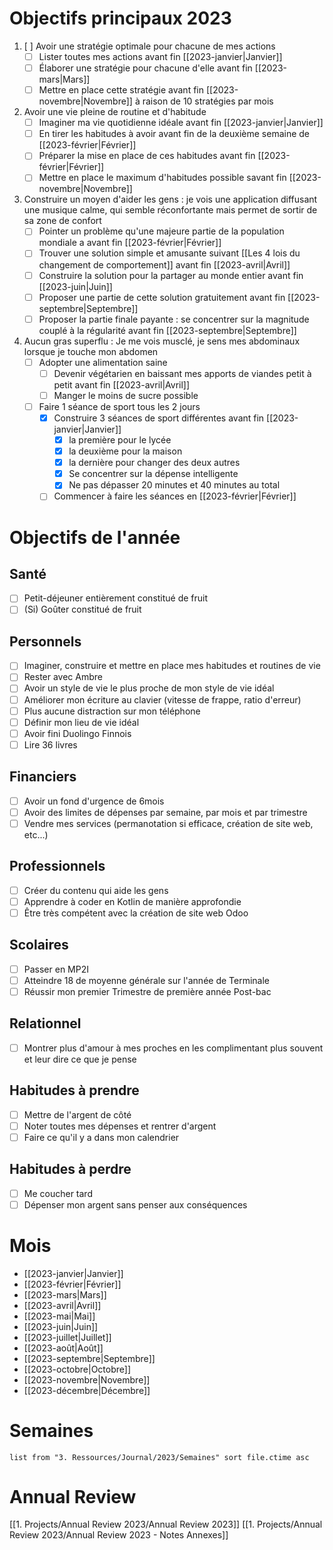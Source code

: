 # Objectifs principaux 2023
1. [ ] Avoir une stratégie optimale pour chacune de mes actions
	- [ ] Lister toutes mes actions avant fin [[2023-janvier|Janvier]]
	- [ ] Élaborer une stratégie pour chacune d'elle avant fin [[2023-mars|Mars]] 
	- [ ] Mettre en place cette stratégie avant fin [[2023-novembre|Novembre]]
	      à raison de 10 stratégies par mois
2. Avoir une vie pleine de routine et d'habitude
	- [ ] Imaginer ma vie quotidienne idéale avant fin [[2023-janvier|Janvier]]
	- [ ] En tirer les habitudes à avoir avant fin de la deuxième semaine de [[2023-février|Février]]
	- [ ] Préparer la mise en place de ces habitudes avant fin [[2023-février|Février]]
	- [ ] Mettre en place le maximum d'habitudes possible savant fin [[2023-novembre|Novembre]]
3. Construire un moyen d'aider les gens : je vois une application diffusant une musique calme, qui semble réconfortante mais permet de sortir de sa zone de confort
	- [ ] Pointer un problème qu'une majeure partie de la population mondiale a avant fin [[2023-février|Février]]
	- [ ] Trouver une solution simple et amusante suivant [[Les 4 lois du changement de comportement]] avant fin [[2023-avril|Avril]]
	- [ ] Construire la solution pour la partager au monde entier avant fin [[2023-juin|Juin]]
	- [ ] Proposer une partie de cette solution gratuitement avant fin [[2023-septembre|Septembre]]
	- [ ] Proposer la partie finale payante : se concentrer sur la magnitude couplé à la régularité avant fin [[2023-septembre|Septembre]]
4. Aucun gras superflu : Je me vois musclé, je sens mes abdominaux lorsque je touche mon abdomen
	- [ ] Adopter une alimentation saine
		- [ ] Devenir végétarien en baissant mes apports de viandes petit à petit avant fin [[2023-avril|Avril]]
		- [ ] Manger le moins de sucre possible 
	- [ ] Faire 1 séance de sport tous les 2 jours
		- [x] Construire 3 séances de sport différentes avant fin [[2023-janvier|Janvier]]
			- [x] la première pour le lycée
			- [x] la deuxième pour la maison
			- [x] la dernière pour changer des deux autres
			- [x] Se concentrer sur la dépense intelligente 
			- [x] Ne pas dépasser 20 minutes et 40 minutes au total
		- [ ] Commencer à faire les séances en [[2023-février|Février]]

# Objectifs de l'année
## Santé
- [ ] Petit-déjeuner entièrement constitué de fruit
- [ ] (Si) Goûter constitué de fruit
## Personnels
- [ ] Imaginer, construire et mettre en place mes habitudes et routines de vie
- [ ] Rester avec Ambre
- [ ] Avoir un style de vie le plus proche de mon style de vie idéal
- [ ] Améliorer mon écriture au clavier (vitesse de frappe, ratio d'erreur)
- [ ] Plus aucune distraction sur mon téléphone
- [ ] Définir mon lieu de vie idéal
- [ ] Avoir fini Duolingo Finnois
- [ ] Lire 36 livres
## Financiers
- [ ] Avoir un fond d'urgence de 6mois
- [ ] Avoir des limites de dépenses par semaine, par mois et par trimestre
- [ ] Vendre mes services (permanotation si efficace, création de site web, etc...)
## Professionnels
- [ ] Créer du contenu qui aide les gens
- [ ] Apprendre à coder en Kotlin de manière approfondie
- [ ] Être très compétent avec la création de site web Odoo
## Scolaires
- [ ] Passer en MP2I
- [ ] Atteindre 18 de moyenne générale sur l'année de Terminale
- [ ] Réussir mon premier Trimestre de première année Post-bac
## Relationnel
- [ ] Montrer plus d'amour à mes proches en les complimentant plus souvent et leur dire ce que je pense
## Habitudes à prendre
- [ ] Mettre de l'argent de côté
- [ ] Noter toutes mes dépenses et rentrer d'argent
- [ ] Faire ce qu'il y a dans mon calendrier
## Habitudes à perdre
- [ ] Me coucher tard
- [ ] Dépenser mon argent sans penser aux conséquences

# Mois
- [[2023-janvier|Janvier]]
- [[2023-février|Février]]
- [[2023-mars|Mars]]
- [[2023-avril|Avril]]
- [[2023-mai|Mai]]
- [[2023-juin|Juin]]
- [[2023-juillet|Juillet]]
- [[2023-août|Août]]
- [[2023-septembre|Septembre]]
- [[2023-octobre|Octobre]]
- [[2023-novembre|Novembre]]
- [[2023-décembre|Décembre]]
# Semaines
```dataview
list from "3. Ressources/Journal/2023/Semaines" sort file.ctime asc 
```
# Annual Review
[[1. Projects/Annual Review 2023/Annual Review 2023]]
[[1. Projects/Annual Review 2023/Annual Review 2023 - Notes Annexes]]
